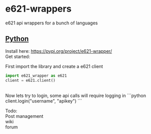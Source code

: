 # e621-wrappers
e621 api wrappers for a bunch of languages  

## [Python](python/README.md)
Install here: https://pypi.org/project/e621-wrapper/    
Get started:    

First import the library and create a e621 client
```python
import e621_wrapper as e621
client = e621.client()
```
<br />
Now lets try to login, some api calls will require logging in
```python
client.login("username", "apikey")
```
<br />

Todo:  
Post management  
wiki  
forum  
